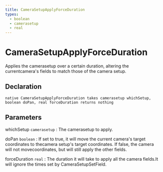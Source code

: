 ```yaml
---
title: CameraSetupApplyForceDuration
types:
  - boolean
  - camerasetup
  - real
---
```


# CameraSetupApplyForceDuration
Applies the camerasetup over a certain duration, altering the currentcamera's fields to match those of the camera setup.

## Declaration

```jass
native CameraSetupApplyForceDuration takes camerasetup whichSetup, boolean doPan, real forceDuration returns nothing
```

## Parameters
whichSetup `camerasetup`
: The camerasetup to apply.

doPan `boolean`
: If set to true, it will move the current camera's target coordinates to thecamera setup's target coordinates. If false, the camera will not movecoordinates, but will still apply the other fields.

forceDuration `real`
: The duration it will take to apply all the camera fields.It will ignore the times set by CameraSetupSetField.
